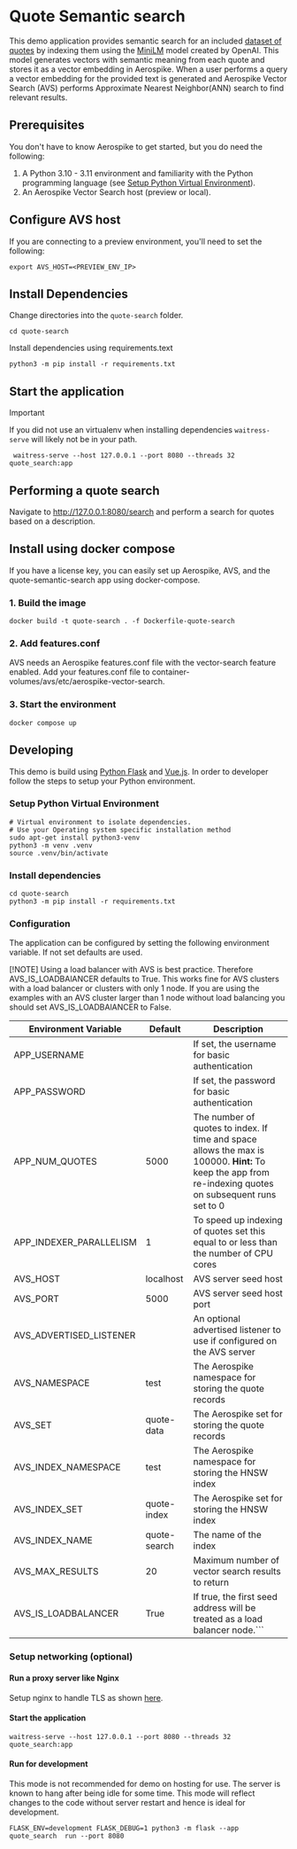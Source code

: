 # Quote Semantic search
This demo application provides semantic search for an included [dataset of quotes](https://archive.org/details/quotes_20230625)
by indexing them using the [MiniLM](https://huggingface.co/sentence-transformers/all-MiniLM-L6-v2)
model created by OpenAI. This model generates vectors with semantic meaning 
from each quote and stores it as a vector embedding in Aerospike. When a user
performs a query a vector embedding for the provided text is generated and
Aerospike Vector Search (AVS) performs Approximate Nearest Neighbor(ANN) search to find relevant results.


## Prerequisites
You don't have to know Aerospike to get started, but you do need the following:

1. A Python 3.10 - 3.11 environment and familiarity with the Python programming language (see [Setup Python Virtual Environment](../prism-image-search/README.md#setup-python-virtual-environment)).
1. An Aerospike Vector Search host (preview or local).

## Configure AVS host

If you are connecting to a preview environment, you'll need to set the following:
```shell
export AVS_HOST=<PREVIEW_ENV_IP>
```

## Install Dependencies
Change directories into the `quote-search` folder.

```shell
cd quote-search
```

Install dependencies using requirements.text 
```shell 
python3 -m pip install -r requirements.txt
```
## Start the application

> [!IMPORTANT]
> If you did not use an virtualenv when installing dependencies `waitress-serve` will
> likely not be in your path. 

```shell
 waitress-serve --host 127.0.0.1 --port 8080 --threads 32 quote_search:app
```

## Performing a quote search
<!-- markdown-link-check-disable-next-line -->
Navigate to http://127.0.0.1:8080/search and perform a search for quotes based on a description.


## Install using docker compose
If you have a license key, you can easily set up Aerospike, AVS, and the quote-semantic-search
app using docker-compose. 

### 1. Build the image 
```
docker build -t quote-search . -f Dockerfile-quote-search
```

### 2. Add features.conf
AVS needs an Aerospike features.conf file with the vector-search feature enabled.
Add your features.conf file to container-volumes/avs/etc/aerospike-vector-search.


### 3. Start the environment
```
docker compose up
```

## Developing
This demo is build using [Python Flask](https://flask.palletsprojects.com/en/2.3.x/)
and [Vue.js](https://vuejs.org/). In order to developer follow the steps to 
setup your Python environment.

### Setup Python Virtual Environment

```shell
# Virtual environment to isolate dependencies.
# Use your Operating system specific installation method
sudo apt-get install python3-venv
python3 -m venv .venv
source .venv/bin/activate
```

### Install dependencies

```shell
cd quote-search
python3 -m pip install -r requirements.txt 
```

### Configuration

The application can be configured by setting the following environment variable.
If not set defaults are used.

[!NOTE]
Using a load balancer with AVS is best practice. Therefore AVS_IS_LOADBAlANCER defaults to True.
This works fine for AVS clusters with a load balancer or clusters with only 1 node. If you are using
the examples with an AVS cluster larger than 1 node without load balancing you should set AVS_IS_LOADBAlANCER to False.

| Environment Variable        | Default            | Description                                                     |
|-----------------------------|--------------------|-----------------------------------------------------------------|
| APP_USERNAME          |                    | If set, the username for basic authentication                   |
| APP_PASSWORD          |                    | If set, the password for basic authentication                   |
| APP_NUM_QUOTES                  | 5000               | The number of quotes to index. If time and space allows the max is 100000. **Hint:** To keep the app from re-indexing quotes on subsequent runs set to 0               |
| APP_INDEXER_PARALLELISM                  | 1               | To speed up indexing of quotes set this equal to or less than the number of CPU cores               |
| AVS_HOST               | localhost          | AVS server seed host                                       |
| AVS_PORT               | 5000               | AVS server seed host port                                  |
| AVS_ADVERTISED_LISTENER|                    | An optional advertised listener to use if configured on the AVS server                              |
| AVS_NAMESPACE     | test               | The Aerospike namespace for storing the quote records           |
| AVS_SET           | quote-data         | The Aerospike set for storing the quote records                 |
| AVS_INDEX_NAMESPACE     | test               | The Aerospike namespace for storing the HNSW index              |
| AVS_INDEX_SET           | quote-index        | The Aerospike set for storing the HNSW index                    |
| AVS_INDEX_NAME         | quote-search       | The name of the  index                                          |
| AVS_MAX_RESULTS        | 20                 | Maximum number of vector search results to return               |
| AVS_IS_LOADBALANCER    | True                 |                 If true, the first seed address will be treated as a load balancer node.```

### Setup networking (optional)

#### Run a proxy server like Nginx

Setup nginx to handle TLS as
shown [here](https://dev.to/thetrebelcc/how-to-run-a-flask-app-over-https-using-waitress-and-nginx-2020-235c).

#### Start the application

```shell
waitress-serve --host 127.0.0.1 --port 8080 --threads 32 quote_search:app
```

#### Run for development

This mode is not recommended for demo on hosting for use. The server is known to
hang after being
idle for some time. This mode will reflect changes to the code without server
restart and hence is ideal for development.

```shell
FLASK_ENV=development FLASK_DEBUG=1 python3 -m flask --app quote_search  run --port 8080
```
